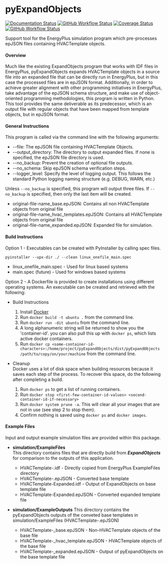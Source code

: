 # pyExpandObjects

[![Documentation Status](https://readthedocs.org/projects/epjson-expandobjects/badge/?version=main)](https://epjson-expandobjects.readthedocs.io/en/main/?badge=main)
[![GitHub Workflow Status](https://img.shields.io/github/workflow/status/john-grando/pyExpandObjects/Unit%20Tests)](https://github.com/john-grando/pyExpandObjects/actions)
[![Coverage Status](https://coveralls.io/repos/github/john-grando/pyExpandObjects/badge.svg?branch=main)](https://coveralls.io/github/john-grando/pyExpandObjects?branch=main)
[![GitHub Workflow Status](https://img.shields.io/github/workflow/status/john-grando/pyExpandObjects/Flake8?label=pep8)](https://github.com/john-grando/pyExpandObjects/actions)

Support tool for the EnergyPlus simulation program which pre-processes epJSON files containing HVACTemplate objects.

#### Overview

Much like the existing ExpandObjects program that works with IDF files in EnergyPlus, pyExpandObjects expands HVACTemplate objects in a source file into an expanded file that can be directly run in EnergyPlus, but in this case the processed files are in epJSON format.  Additionally, in order to achieve greater alignment with other programming initiatives in EnergyPlus, take advantage of the epJSON schema structure, and make use of object-oriented programming methodologies, this program is written in Python.  This tool provides the same deliverable as its predecessor, which is an output file with regular objects that have been mapped from template objects, but in epJSON format.

#### General Instructions

This program is called via the command line with the following arguments:

* --file: The epJSON file containing HVACTemplate Objects.
* --output_directory: The directory to output expanded files.  If none is specified, the epJSON file directory is used.
* --no_backup: Prevent the creation of optional file outputs.
* --no_schema: Skip epJSON schema verification steps.
* --logger_level: Specify the level of logging output.  This follows the standard Python logging naming structure (e.g. DEBUG, WARN, etc.)

Unless `--no_backup` is specified, this program will output three files.  If `--no_backup` is specified, then only the last item will be created.

* original-file-name_base.epJSON: Contains all non HVACTemplate objects from original file
* original-file-name_hvac_templates.epJSON: Contains all HVACTemplate objects from original file
* original-file-name_expanded.epJSON: Expanded file for simulation.

#### Build Instructions

Option 1 - Executables can be created with PyInstaller by calling spec files.

`pyinstaller --upx-dir ./ --clean linux_onefile_main.spec`

* linux_onefile_main.spec - Used for linux based systems
* main.spec (future) - Used for windows based systems

Option 2 - A Dockerfile is provided to create installations using different operating systems.  An executable can be created and retrieved with the following:

* Build Instructions
    1. Install [Docker](https://docs.docker.com/get-docker/)
    2. Run `docker build -t ubuntu .` from the command line.
    3. Run `docker run -dit ubuntu` from the command line.
    4. A long alphanumeric string will be returned to show you the 'container-id'.  you can also pull this up with `docker ps`, which lists active docker containers.
    5. Run `docker cp <some-container-id-characters>:/home/project/pyExpandObjects/dist/pyExpandObjects /path/to/copy/on/your/machine` from the command line.

* Cleanup  
    Docker uses a lot of disk space when building resources because it saves each step of the process.  To recover this space, do the following after completing a build.

  1. Run `docker ps` to get a list of running containers.
  2. Run `docker stop <first-few-container-id-values> <second-container-id-if-necessary>`
  3. Run `docker system prune -a`.  This will clear all your images that are not in use (see step 2 to stop them).
  4. Confirm nothing is saved using `docker ps` and `docker images`.

#### Example Files

  Input and output example simulation files are provided within this package.

  * **simulation/ExampleFiles**  
    This directory contains files that are directly build from **_ExpandObjects_** for comparison to the outputs of this application.
      * HVACTemplate-<template-name>.idf - Directly copied from EnergyPlus ExampleFiles directory
      * HVACTemplate-<template-name>.epJSON - Converted base template
      * HVACTemplate-<template-name>Expanded.idf - Output of ExpandObjects on base template file
      * HVACTemplate-<template-name>Expanded.epJSON - Converted expanded template file

  * **simulation/ExampleOutputs**
    This directory contains the pyExpandObjects outputs of the conveted base templates in simulation/ExampleFiles (HVACTemplate-<template-name>.epJSON)
      * HVACTemplate-<template-name>_base.epJSON - Non-HVACTemplate objects of the base file
      * HVACTemplate-<template-name>_hvac_template.epJSON - HVACTemplate objects of the base file
      * HVACTemplate-<template-name>_expanded.epJSON - Output of pyExpandObjects on the base template file
